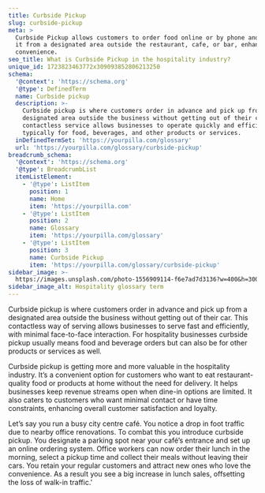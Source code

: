 ```yaml
---
title: Curbside Pickup
slug: curbside-pickup
meta: >
  Curbside Pickup allows customers to order food online or by phone and collect
  it from a designated area outside the restaurant, cafe, or bar, enhancing
  convenience.
seo_title: What is Curbside Pickup in the hospitality industry?
unique_id: 1723823463772x309093852806213250
schema:
  '@context': 'https://schema.org'
  '@type': DefinedTerm
  name: Curbside pickup
  description: >-
    Curbside pickup is where customers order in advance and pick up from a
    designated area outside the business without getting out of their car. This
    contactless service allows businesses to operate quickly and efficiently,
    typically for food, beverages, and other products or services.
  inDefinedTermSet: 'https://yourpilla.com/glossary'
  url: 'https://yourpilla.com/glossary/curbside-pickup'
breadcrumb_schema:
  '@context': 'https://schema.org'
  '@type': BreadcrumbList
  itemListElement:
    - '@type': ListItem
      position: 1
      name: Home
      item: 'https://yourpilla.com'
    - '@type': ListItem
      position: 2
      name: Glossary
      item: 'https://yourpilla.com/glossary'
    - '@type': ListItem
      position: 3
      name: Curbside Pickup
      item: 'https://yourpilla.com/glossary/curbside-pickup'
sidebar_image: >-
  https://images.unsplash.com/photo-1556909114-f6e7ad7d3136?w=400&h=300&fit=crop&auto=format
sidebar_image_alt: Hospitality glossary term
---
```

Curbside pickup is where customers order in advance and pick up from a designated area outside the business without getting out of their car. This contactless way of serving allows businesses to serve fast and efficiently, with minimal face-to-face interaction. For hospitality businesses curbside pickup usually means food and beverage orders but can also be for other products or services as well.

Curbside pickup is getting more and more valuable in the hospitality industry. It’s a convenient option for customers who want to eat restaurant-quality food or products at home without the need for delivery. It helps businesses keep revenue streams open when dine-in options are limited. It also caters to customers who want minimal contact or have time constraints, enhancing overall customer satisfaction and loyalty.

Let’s say you run a busy city centre café. You notice a drop in foot traffic due to nearby office renovations. To combat this you introduce curbside pickup. You designate a parking spot near your café’s entrance and set up an online ordering system. Office workers can now order their lunch in the morning, select a pickup time and collect their meals without leaving their cars. You retain your regular customers and attract new ones who love the convenience. As a result you see a big increase in lunch sales, offsetting the loss of walk-in traffic.'
